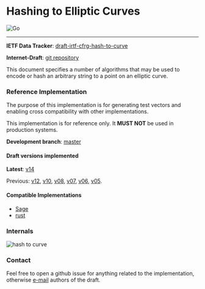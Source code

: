 # Hashing to Elliptic Curves

![Go](https://github.com/armfazh/h2c-go-ref/workflows/Go/badge.svg)

---

**IETF Data Tracker**: [draft-irtf-cfrg-hash-to-curve](https://datatracker.ietf.org/doc/draft-irtf-cfrg-hash-to-curve)

**Internet-Draft**: [git repository](https://github.com/cfrg/draft-irtf-cfrg-hash-to-curve)

This document specifies a number of algorithms that may be used to encode or hash an arbitrary string to a point on an elliptic curve.

### Reference Implementation

The purpose of this implementation is for generating test vectors and enabling cross compatibility with other implementations.

This implementation is for reference only. It **MUST NOT** be used in production systems.

**Development branch**: [master](https://github.com/armfazh/h2c-go-ref/tree/master)

#### Draft versions implemented
 **Latest**: [v14]

 Previous: [v12], [v10], [v08], [v07], [v06], [v05].

 [v14]: https://github.com/armfazh/h2c-go-ref/tree/v14.0.0
 [v12]: https://github.com/armfazh/h2c-go-ref/tree/v12.0.0
 [v10]: https://github.com/armfazh/h2c-go-ref/tree/v10.0.1
 [v08]: https://github.com/armfazh/h2c-go-ref/tree/v8.0.0
 [v07]: https://github.com/armfazh/h2c-go-ref/tree/v7.0.0
 [v06]: https://github.com/armfazh/h2c-go-ref/tree/v6.0.0
 [v05]: https://github.com/armfazh/h2c-go-ref/tree/v5.0.0

#### Compatible Implementations
 -   [Sage](https://github.com/cfrg/draft-irtf-cfrg-hash-to-curve/tree/master/poc)
 -   [rust](https://github.com/armfazh/h2c-rust-ref)


### Internals

![hash to curve](https://github.com/cfrg/draft-irtf-cfrg-hash-to-curve/blob/main/drawings/diag.png)

### Contact

Feel free to open a github issue for anything related to the implementation, otherwise [e-mail](mailto:draft-irtf-cfrg-hash-to-curve@ietf.org) authors of the draft.
